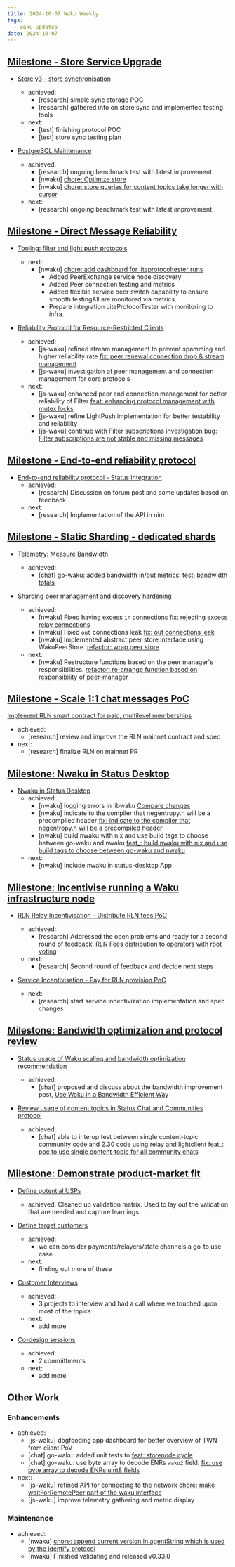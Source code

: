 ```yaml
---
title: 2024-10-07 Waku Weekly
tags:
  - waku-updates
date: 2024-10-07
---
```


## [Milestone - Store Service Upgrade](https://github.com/waku-org/pm/milestone/28)

- [Store v3 - store synchronisation](https://github.com/waku-org/pm/issues/132)
  - achieved:
    - [research] simple sync storage POC
    - [research] gathered info on store sync and implemented testing tools
  - next:
    - [test] finishing protocol POC
    - [test] store sync testing plan

- [PostgreSQL Maintenance](https://github.com/waku-org/pm/issues/119)
  - achieved:
    - [research] ongoing benchmark test with latest improvement
    - [nwaku] [chore: Optimize store](https://github.com/waku-org/nwaku/pull/3061)
    - [nwaku] [chore: store queries for content topics take longer with cursor](https://github.com/waku-org/nwaku/issues/2963)
  - next:
    - [research] ongoing benchmark test with latest improvement

## [Milestone - Direct Message Reliability](https://github.com/waku-org/pm/milestone/29)

- [Tooling: filter and light push protocols](https://github.com/waku-org/pm/issues/178)
  - next:
    - [nwaku] [chore: add dashboard for liteprotocoltester runs](https://github.com/waku-org/nwaku/issues/2999)
      - Added PeerExchange service node discovery
      - Added Peer connection testing and metrics
      - Added flexible service peer switch capability to ensure smooth testingAll are monitored via metrics.
      - Prepare integration LiteProtocolTester with monitoring to infra.

- [Reliability Protocol for Resource-Restricted Clients](https://github.com/waku-org/pm/issues/186)
  - achieved:
    - [js-waku] refined stream management to prevent spamming and higher reliability rate [fix: peer renewal connection drop & stream management](https://github.com/waku-org/js-waku/pull/2145)
    - [js-waku] investigation of peer management and connection management for core protocols
  - next:
    - [js-waku] enhanced peer and connection management for better reliability of Filter [feat: enhancing protocol management with mutex locks](https://github.com/waku-org/js-waku/pull/2137)
    - [js-waku] refine LightPush implementation for better testability and reliability
    - [js-waku] continue with Filter subscriptions investigation [bug: Filter subscriptions are not stable and missing messages](https://github.com/waku-org/js-waku/issues/2139)

## [Milestone - End-to-end reliability protocol](https://github.com/waku-org/pm/milestone/30)

- [End-to-end reliability protocol - Status integration](https://github.com/waku-org/pm/issues/194)
  - achieved:
    - [research] Discussion on forum post and some updates based on feedback
  - next:
    - [research] Implementation of the API in nim

## [Milestone - Static Sharding - dedicated shards](https://github.com/waku-org/pm/milestone/31)

- [Telemetry: Measure Bandwidth](https://github.com/waku-org/pm/issues/195)
  - achieved:
    - [chat] go-waku: added bandwidth in/out metrics: [test: bandwidth totals](https://github.com/waku-org/go-waku/pull/1226)

- [Sharding peer management and discovery hardening](https://github.com/waku-org/pm/issues/172)
  - achieved:
    - [nwaku] Fixed having excess `in` connections [fix: rejecting excess relay connections](https://github.com/waku-org/nwaku/pull/3065)
    - [nwaku] Fixed `out` connections leak [fix: out connections leak](https://github.com/waku-org/nwaku/pull/3077)
    - [nwaku] Implemented abstract peer store interface using WakuPeerStore. [refactor: wrap peer store](https://github.com/waku-org/nwaku/pull/3051)
  - next:
    - [nwaku] Restructure functions based on the peer manager's responsibilities. [refactor: re-arrange function based on responsibility of peer-manager](https://github.com/waku-org/nwaku/pull/3086)

## [Milestone - Scale 1:1 chat messages PoC](https://github.com/waku-org/pm/milestone/34)

[Implement RLN smart contract for paid, multilevel memberships](https://github.com/waku-org/pm/issues/256)
  - achieved:
    - [research] review and improve the RLN mainnet contract and spec
  - next:
    - [research] finalize RLN on mainnet PR

## [Milestone: Nwaku in Status Desktop](https://github.com/waku-org/pm/milestone/33)

- [Nwaku in Status Desktop](https://github.com/waku-org/pm/issues/203)
  - achieved:
    - [nwaku] logging errors in libwaku [Compare changes](https://github.com/waku-org/nwaku/pull/3067)
    - [nwaku] indicate to the compiler that negentropy.h will be a precompiled header [fix: indicate to the compiler that negentropy.h will be a precompiled header](https://github.com/waku-org/negentropy/pull/12)
    - [nwaku] build nwaku with nix and use build tags to choose between go-waku and nwaku [feat_: build nwaku with nix and use build tags to choose between go-waku and nwaku](https://github.com/status-im/status-go/pull/5896)
  - next:
    - [nwaku] Include nwaku in status-desktop App

## [Milestone: Incentivise running a Waku infrastructure node](https://github.com/waku-org/pm/milestone/35)

- [RLN Relay Incentivisation - Distribute RLN fees PoC](https://github.com/waku-org/pm/issues/243)
  - achieved:
    - [research] Addressed the open problems and ready for a second round of feedback: [RLN Fees distribution to operators with root voting](https://github.com/waku-org/research/issues/101#issuecomment-2388038169)
  - next:
    - [research] Second round of feedback and decide next steps

- [Service Incentivisation - Pay for RLN provision PoC](https://github.com/waku-org/pm/issues/245)
  - next:
    - [research] start service incentivization implementation and spec changes

## [Milestone: Bandwidth optimization and protocol review](https://github.com/waku-org/pm/milestone/31)

- [Status usage of Waku scaling and bandwidth optimization recommendation](https://github.com/waku-org/pm/issues/197)
  - achieved:
    - [chat] proposed and discuss about the bandwidth improvement post, [Use Waku in a Bandwidth Efficient Way](https://forum.vac.dev/t/use-waku-in-a-bandwidth-efficient-way/353)

- [Review usage of content topics in Status Chat and Communities protocol](https://github.com/waku-org/pm/issues/198)
  - achieved:
    - [chat] able to interop test between single content-topic community code and 2.30 code using relay and lightclient [feat_: poc to use single content-topic for all community chats](https://github.com/status-im/status-go/pull/5864)

## [Milestone: Demonstrate product-market fit](https://github.com/waku-org/pm/milestone/36)

- [Define potential USPs](https://github.com/waku-org/pm/issues/249)
  - achieved: Cleaned up validation matrix. Used to lay out the validation that are needed and capture learnings.

- [Define target customers](https://github.com/waku-org/pm/issues/250)
  - achieved:
    - we can consider payments/relayers/state channels a go-to use case
  - next:
    - finding out more of these

- [Customer Interviews](https://github.com/waku-org/pm/issues/251)
  - achieved:
    - 3 projects to interview and had a call where we touched upon most of the topics 
  - next:
    - add more

- [Co-design sessions](https://github.com/waku-org/pm/issues/252)
  - achieved:
    - 2 committments
  - next:
    - add more

## Other Work

### Enhancements

- achieved:
  - [js-waku] dogfooding app dashboard for better overview of TWN from client PoV
  - [chat] go-waku: added unit tests to [feat: storenode cycle](https://github.com/waku-org/go-waku/pull/1223)
  - [chat] go-waku: use byte array to decode ENRs `waku2` field: [fix: use byte array to decode ENRs uint8 fields](https://github.com/waku-org/go-waku/pull/1227)
- next:
  - [js-waku] refined API for connecting to the network [chore: make waitForRemotePeer part of the waku interface](https://github.com/waku-org/js-waku/issues/1761)
  - [js-waku] improve telemetry gathering and metric display

### Maintenance

- achieved:
  - [nwaku] [chore: append current version in agentString which is used by the identify protocol](https://github.com/waku-org/nwaku/pull/3057)
  - [nwaku] Finished validating and released v0.33.0
